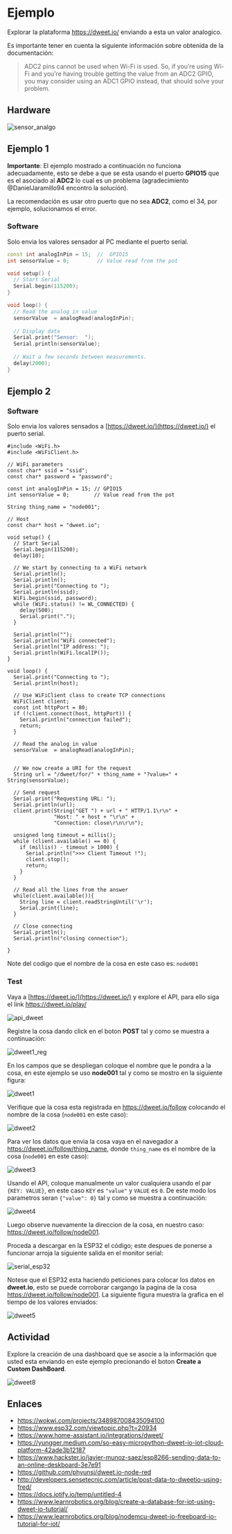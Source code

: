 # Ejemplo

Explorar la plataforma https://dweet.io/ enviando a esta un valor analogico.

Es importante tener en cuenta la siguiente información sobre obtenida de la documentación: 

> ADC2 pins cannot be used when Wi-Fi is used. So, if you’re using Wi-Fi and you’re having trouble getting the value from an ADC2 GPIO, you may consider using an ADC1 GPIO instead, that should solve your problem.



## Hardware

![sensor_analgo](sensor_analogo_bb.png)

## Ejemplo 1


**Importante**: El ejemplo mostrado a continuación no funciona adecuadamente, esto se debe a que se esta usando el puerto **GPIO15** que es el asociado al **ADC2** lo cual es un problema (agradecimiento @DanielJaramillo94 encontro la solución).

La recomendación es usar otro puerto que no sea **ADC2**, como el 34, por ejemplo, solucionamos el error.

### Software

Solo envia los valores sensador al PC mediante el puerto serial.

```ino
const int analogInPin = 15;  //  GPIO15
int sensorValue = 0;         // Value read from the pot

void setup() {
  // Start Serial  
  Serial.begin(115200);    
}

void loop() {
  // Read the analog in value
  sensorValue  = analogRead(analogInPin);
  
  // Display data  
  Serial.print("Sensor:  ");
  Serial.println(sensorValue);
   
  // Wait a few seconds between measurements.
  delay(2000);
}
```

## Ejemplo 2

### Software

Solo envia los valores sensados a [https://dweet.io/](https://dweet.io/) el puerto serial.


```
#include <WiFi.h>
#include <WiFiClient.h>

// WiFi parameters
const char* ssid = "ssid";
const char* password = "password";

const int analogInPin = 15; // GPIO15
int sensorValue = 0;        // Value read from the pot

String thing_name = "node001";

// Host
const char* host = "dweet.io";

void setup() {
  // Start Serial
  Serial.begin(115200);
  delay(10);  

  // We start by connecting to a WiFi network
  Serial.println();
  Serial.println();
  Serial.print("Connecting to ");
  Serial.println(ssid);
  WiFi.begin(ssid, password);
  while (WiFi.status() != WL_CONNECTED) {
    delay(500);
    Serial.print(".");
  }

  Serial.println("");
  Serial.println("WiFi connected");
  Serial.println("IP address: ");
  Serial.println(WiFi.localIP());
}

void loop() {
  Serial.print("Connecting to ");
  Serial.println(host);

  // Use WiFiClient class to create TCP connections
  WiFiClient client;
  const int httpPort = 80;
  if (!client.connect(host, httpPort)) {
    Serial.println("connection failed");
    return;
  }

  // Read the analog in value
  sensorValue  = analogRead(analogInPin);


  // We now create a URI for the request
  String url = "/dweet/for/" + thing_name + "?value=" + String(sensorValue);

  // Send request
  Serial.print("Requesting URL: ");
  Serial.println(url);
  client.print(String("GET ") + url + " HTTP/1.1\r\n" +
               "Host: " + host + "\r\n" +
               "Connection: close\r\n\r\n");

  unsigned long timeout = millis();
  while (client.available() == 0) {
    if (millis() - timeout > 1000) {
      Serial.println(">>> Client Timeout !");
      client.stop();
      return;
    }
  }
  
  // Read all the lines from the answer
  while(client.available()){
    String line = client.readStringUntil('\r');
    Serial.print(line);
  }

  // Close connecting
  Serial.println();
  Serial.println("closing connection");

}
```

Note del codigo que el nombre de la cosa en este caso es: ```node001```

### Test

Vaya a [https://dweet.io/](https://dweet.io/) y explore el API, para ello siga el link https://dweet.io/play/

![api_dweet](API_dweet.png)


<!--

Luego registre el dispositivo https://dweet.io/follow

https://dweet.io/dweet/for/my-thing-name?hello=world

https://dweet.io/dweet/for/my-thing-name?hello=world

String url = "/dweet/for/" + thing_name + "?value=" + String(sensorValue);
-->

Registre la cosa dando click en el boton **POST** tal y como se muestra a continuación:

![dweet1_reg](dweet1_reg.png)

En los campos que se despliegan coloque el nombre que le pondra a la cosa, en este ejemplo se uso **node001** tal y como se mostro en la siguiente figura:

![dweet1](dweet1.png)

Verifique que la cosa esta registrada en https://dweet.io/follow colocando el nombre de la cosa (```node001``` en este caso):

![dweet2](dweet2.png)

Para ver los datos que envia la cosa vaya en el navegador a https://dweet.io/follow/thing_name, donde ```thing_name``` es el nombre de la cosa (```node001``` en este caso):

![dweet3](dweet3.png)

Usando el API, coloque manualmente un valor cualquiera usando el par ```{KEY: VALUE}```, en este caso ```KEY``` es ```"value"``` y ```VALUE``` es ```0```. De este modo los parametros seran ```{"value": 0}``` tal y como se muestra a continuación:

![dweet4](dweet4.png)

Luego observe nuevamente la direccion de la cosa, en nuestro caso: https://dweet.io/follow/node001. 

Proceda a descargar en la ESP32 el código; este despues de ponerse a funcionar arroja la siguiente salida en el monitor serial:

![serial_esp32](serial_esp32.png)

Notese que el ESP32 esta haciendo peticiones para colocar los datos en **dweet.io**, esto se puede corroborar cargango la pagina de la cosa https://dweet.io/follow/node001. La siguiente figura muestra la grafica en el tiempo de los valores enviados:

![dweet5](dweet5.png)

## Actividad

Explore la creación de una dashboard que se asocie a la información que usted esta enviando en este ejemplo precionando el boton **Create a Custom DashBoard**.

![dweet8](dweet8.png)

## Enlaces

* https://wokwi.com/projects/348987008435094100
* https://www.esp32.com/viewtopic.php?t=20934
* https://www.home-assistant.io/integrations/dweet/
* https://yungger.medium.com/so-easy-micropython-dweet-io-iot-cloud-platform-42ade3b12187
* https://www.hackster.io/javier-munoz-saez/esp8266-sending-data-to-an-online-deskboard-3e7e91
* https://github.com/phyunsj/dweet.io-node-red
* http://developers.sensetecnic.com/article/post-data-to-dweetio-using-fred/
* https://docs.iotify.io/temp/untitled-4
* https://www.learnrobotics.org/blog/create-a-database-for-iot-using-dweet-io-tutorial/
* https://www.learnrobotics.org/blog/nodemcu-dweet-io-freeboard-io-tutorial-for-iot/

